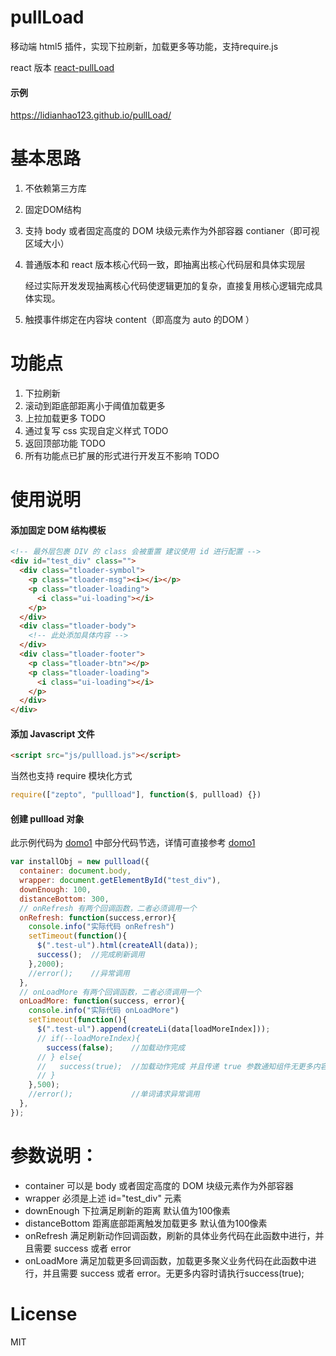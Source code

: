 # pullLoad
移动端 html5 插件，实现下拉刷新，加载更多等功能，支持require.js

react 版本 [react-pullLoad](https://github.com/react-ld/react-pullLoad)

#### 示例
https://lidianhao123.github.io/pullLoad/

# 基本思路
1. 不依赖第三方库
2. 固定DOM结构
3. 支持 body 或者固定高度的 DOM 块级元素作为外部容器 contianer（即可视区域大小）
4. 普通版本和 react 版本核心代码一致，即抽离出核心代码层和具体实现层 

    经过实际开发发现抽离核心代码使逻辑更加的复杂，直接复用核心逻辑完成具体实现。
    
5. 触摸事件绑定在内容块 content（即高度为 auto 的DOM ）

# 功能点
1. 下拉刷新
2. 滚动到距底部距离小于阈值加载更多
3. 上拉加载更多 TODO
4. 通过复写 css 实现自定义样式 TODO
5. 返回顶部功能 TODO
6. 所有功能点已扩展的形式进行开发互不影响 TODO

# 使用说明
#### 添加固定 DOM 结构模板

```html
<!-- 最外层包裹 DIV 的 class 会被重置 建议使用 id 进行配置 -->
<div id="test_div" class="">
  <div class="tloader-symbol">
    <p class="tloader-msg"><i></i></p>
    <p class="tloader-loading">
      <i class="ui-loading"></i>
    </p>
  </div>
  <div class="tloader-body">
    <!-- 此处添加具体内容 -->
  </div>
  <div class="tloader-footer">
    <p class="tloader-btn"></p>
    <p class="tloader-loading">
      <i class="ui-loading"></i>
    </p>
  </div>
</div>
```

#### 添加 Javascript 文件

```html
<script src="js/pullload.js"></script>
```
当然也支持 require 模块化方式
```js
require(["zepto", "pullload"], function($, pullload) {})
```

#### 创建 pullload 对象

此示例代码为 [domo1](https://lidianhao123.github.io/pullLoad/index.html) 中部分代码节选，详情可直接参考 [domo1](https://lidianhao123.github.io/pullLoad/index.html) 
```js
var installObj = new pullload({
  container: document.body,
  wrapper: document.getElementById("test_div"),
  downEnough: 100,
  distanceBottom: 300,
  // onRefresh 有两个回调函数，二者必须调用一个
  onRefresh: function(success,error){
    console.info("实际代码 onRefresh")
    setTimeout(function(){
      $(".test-ul").html(createAll(data));
      success();  //完成刷新调用
    },2000);
    //error();    //异常调用
  },
  // onLoadMore 有两个回调函数，二者必须调用一个
  onLoadMore: function(success, error){
    console.info("实际代码 onLoadMore")
    setTimeout(function(){
      $(".test-ul").append(createLi(data[loadMoreIndex]));
      // if(--loadMoreIndex){
        success(false);    //加载动作完成
      // } else{
      //   success(true);  //加载动作完成 并且传递 true 参数通知组件无更多内容
      // }
    },500);
    //error();             //单词请求异常调用
  },
});
```

# 参数说明：
- container  可以是 body 或者固定高度的 DOM 块级元素作为外部容器
- wrapper    必须是上述 id="test_div" 元素
- downEnough 下拉满足刷新的距离 默认值为100像素
- distanceBottom 距离底部距离触发加载更多 默认值为100像素 
- onRefresh  满足刷新动作回调函数，刷新的具体业务代码在此函数中进行，并且需要 success 或者 error
- onLoadMore 满足加载更多回调函数，加载更多聚义业务代码在此函数中进行，并且需要 success 或者 error。无更多内容时请执行success(true);

# License
MIT

